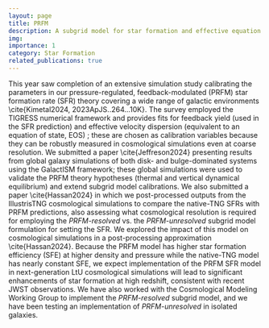 ```yaml
---
layout: page
title: PRFM
description: A subgrid model for star formation and effective equation of state
img:
importance: 1
category: Star Formation
related_publications: true
---
```


This year saw completion of an extensive simulation study calibrating the parameters in our pressure-regulated, feedback-modulated (PRFM) star formation rate (SFR) theory covering a wide range of galactic environments \cite{Kimetal2024, 2023ApJS..264...10K}.
The survey employed the TIGRESS numerical framework and provides fits for feedback yield (used in the SFR prediction) and effective velocity dispersion (equivalent to an equation of state, EOS) ; these are chosen as calibration variables because they can be robustly measured in cosmological simulations even at coarse resolution.
We submitted a paper \cite{Jeffreson2024} presenting results from global galaxy simulations of both disk- and bulge-dominated systems using the GalactISM framework; these global simulations were used to validate the PRFM theory hypotheses (thermal and vertical dynamical equilibrium) and extend subgrid model calibrations.
We also submitted a paper \cite{Hassan2024} in which we post-processed outputs from the IllustrisTNG cosmological simulations to compare the native-TNG SFRs with PRFM predictions, also assessing what cosmological resolution is required for employing the _PRFM-resolved_ vs. the _PRFM-unresolved_ subgrid model formulation for setting the SFR.
We explored the impact of this model on cosmological simulations in a post-processing approximation \cite{Hassan2024}.
Because the PRFM model has higher star formation efficiency (SFE) at higher density and pressure while the native-TNG model has nearly constant SFE, we expect implementation of the PRFM SFR model in next-generation LtU cosmological simulations will lead to significant enhancements of star formation at high redshift, consistent with recent JWST observations.
We have also worked with the Cosmological Modeling Working Group to implement the _PRFM-resolved_ subgrid model, and we have been testing an implementation of _PRFM-unresolved_ in isolated galaxies.
